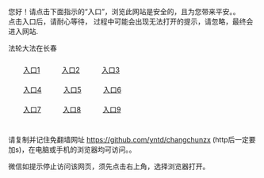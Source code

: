 您好！请点击下面指示的“入口”，浏览此网站是安全的，且为您带来平安。。 <br/>
点击入口后，请耐心等待， 过程中可能会出现无法打开的提示，请忽略，最终会进入网站. </br>

法轮大法在长春<br/>
<div style="padding:10px"><a style="margin:20px" target="_blank" href="https://d19nfokiho7qxw.cloudfront.net/2Qpsp?rjnctbcw" id="ccLink1" rel="nofollow">入口1</a> <a target="_blank" style="margin:20px" href="https://d36nqqhn6j8ngd.cloudfront.net/2Qpsp?mvfmvfy" id="ccLink2" rel="nofollow">入口2</a> <a style="margin:20px" target="_blank" href="https://dn1r0iq1rghg3.cloudfront.net/2Qpsp?fifzocml" id="ccLink3" rel="nofollow">入口3</a></div>

<div style="padding:10px" ><a style="margin:20px" target="_blank" href="https://d19nfokiho7qxw.cloudfront.net/2Qpsp?rjnctbcw" id="ccLink4" rel="nofollow">入口4</a> <a style="margin:20px" href="https://d36nqqhn6j8ngd.cloudfront.net/2Qpsp?mvfmvfy" target="_blank" id="ccLink5" rel="nofollow">入口5</a> <a style="margin:20px" href="https://dn1r0iq1rghg3.cloudfront.net/2Qpsp?fifzocml" target="_blank" id="ccLink6" rel="nofollow">入口6</a></div>

<div style="padding:10px"><a style="margin:20px" target="_blank" href="https://d19nfokiho7qxw.cloudfront.net/2Qpsp?rjnctbcw" id="ccLink7" rel="nofollow">入口7</a> <a style="margin:20px" href="https://d36nqqhn6j8ngd.cloudfront.net/2Qpsp?mvfmvfy" target="_blank" id="ccLink8" rel="nofollow">入口8</a> <a style="margin:20px" target="_blank" href="https://dn1r0iq1rghg3.cloudfront.net/2Qpsp?fifzocml" id="ccLink9" rel="nofollow">入口9</a></div>

<br/>



请复制并记住免翻墙网址 https://github.com/yntd/changchunzx (http后一定要加s)，在电脑或手机的浏览器均可访问。。<br/>

微信如提示停止访问该网页，须先点击右上角，选择浏览器打开。

